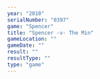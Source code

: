 ```yaml
---
year: "2010"
serialNumber: "0397" 
game: "Spencer"
title: "Spencer -v- The Min"
gameLocation: ""
gameDate: ""
result: ""
resultType: ""
type: "game"
---
```

